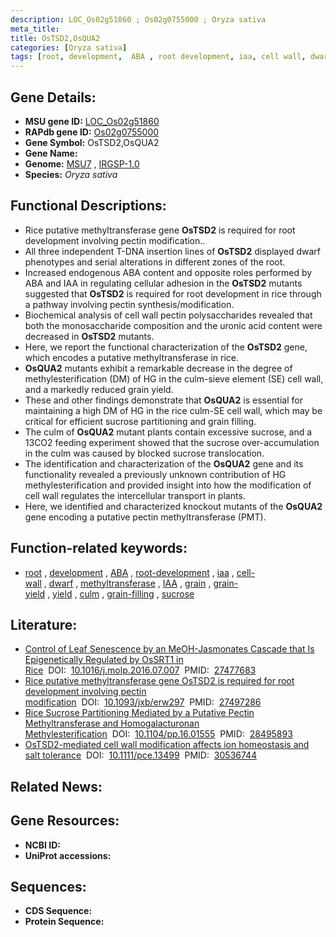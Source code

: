 ```yaml
---
description: LOC_Os02g51860 ; Os02g0755000 ; Oryza sativa
meta_title:
title: OsTSD2,OsQUA2
categories: [Oryza sativa]
tags: [root, development,  ABA , root development, iaa, cell wall, dwarf, methyltransferase, IAA, ABA, grain, grain yield, yield, culm, grain filling, sucrose]
---
```


## Gene Details:
- **MSU gene ID:** [LOC_Os02g51860](http://rice.uga.edu/cgi-bin/ORF_infopage.cgi?orf=LOC_Os02g51860)  
- **RAPdb gene ID:** [Os02g0755000](https://rapdb.dna.affrc.go.jp/locus/?name=Os02g0755000)  
- **Gene Symbol:** OsTSD2,OsQUA2
- **Gene Name:**
- **Genome:**  [MSU7](http://rice.uga.edu/)&nbsp;,&nbsp;[IRGSP-1.0](https://rapdb.dna.affrc.go.jp/download/irgsp1.html)
- **Species:** *Oryza sativa*

## Functional Descriptions:
   - Rice putative methyltransferase gene **OsTSD2** is required for root development involving pectin modification..
   - All three independent T-DNA insertion lines of **OsTSD2** displayed dwarf phenotypes and serial alterations in different zones of the root.
   - Increased endogenous ABA content and opposite roles performed by ABA and IAA in regulating cellular adhesion in the **OsTSD2** mutants suggested that **OsTSD2** is required for root development in rice through a pathway involving pectin synthesis/modification.
   - Biochemical analysis of cell wall pectin polysaccharides revealed that both the monosaccharide composition and the uronic acid content were decreased in **OsTSD2** mutants.
   - Here, we report the functional characterization of the **OsTSD2** gene, which encodes a putative methyltransferase in rice.
   - **OsQUA2** mutants exhibit a remarkable decrease in the degree of methylesterification (DM) of HG in the culm-sieve element (SE) cell wall, and a markedly reduced grain yield.
   - These and other findings demonstrate that **OsQUA2** is essential for maintaining a high DM of HG in the rice culm-SE cell wall, which may be critical for efficient sucrose partitioning and grain filling.
   - The culm of **OsQUA2** mutant plants contain excessive sucrose, and a 13CO2 feeding experiment showed that the sucrose over-accumulation in the culm was caused by blocked sucrose translocation.
   - The identification and characterization of the **OsQUA2** gene and its functionality revealed a previously unknown contribution of HG methylesterification and provided insight into how the modification of cell wall regulates the intercellular transport in plants.
   - Here, we identified and characterized knockout mutants of the **OsQUA2** gene encoding a putative pectin methyltransferase (PMT).

## Function-related keywords:
   - [root](/tags/root/)&nbsp;,&nbsp;[development](/tags/development/)&nbsp;,&nbsp;[ABA](/tags/ABA/)&nbsp;,&nbsp;[root-development](/tags/root-development/)&nbsp;,&nbsp;[iaa](/tags/iaa/)&nbsp;,&nbsp;[cell-wall](/tags/cell-wall/)&nbsp;,&nbsp;[dwarf](/tags/dwarf/)&nbsp;,&nbsp;[methyltransferase](/tags/methyltransferase/)&nbsp;,&nbsp;[IAA](/tags/IAA/)&nbsp;,&nbsp;[grain](/tags/grain/)&nbsp;,&nbsp;[grain-yield](/tags/grain-yield/)&nbsp;,&nbsp;[yield](/tags/yield/)&nbsp;,&nbsp;[culm](/tags/culm/)&nbsp;,&nbsp;[grain-filling](/tags/grain-filling/)&nbsp;,&nbsp;[sucrose](/tags/sucrose/)

## Literature:
   - [Control of Leaf Senescence by an MeOH-Jasmonates Cascade that Is Epigenetically Regulated by OsSRT1 in Rice](https://www.doi.org/10.1016/j.molp.2016.07.007)&nbsp;&nbsp;DOI:&nbsp;&nbsp;[10.1016/j.molp.2016.07.007](https://www.doi.org/10.1016/j.molp.2016.07.007)&nbsp;&nbsp;PMID:&nbsp;&nbsp;[27477683](https://pubmed.ncbi.nlm.nih.gov/27477683/)
   - [Rice putative methyltransferase gene OsTSD2 is required for root development involving pectin modification](https://www.doi.org/10.1093/jxb/erw297)&nbsp;&nbsp;DOI:&nbsp;&nbsp;[10.1093/jxb/erw297](https://www.doi.org/10.1093/jxb/erw297)&nbsp;&nbsp;PMID:&nbsp;&nbsp;[27497286](https://pubmed.ncbi.nlm.nih.gov/27497286/)
   - [Rice Sucrose Partitioning Mediated by a Putative Pectin Methyltransferase and Homogalacturonan Methylesterification](https://www.doi.org/10.1104/pp.16.01555)&nbsp;&nbsp;DOI:&nbsp;&nbsp;[10.1104/pp.16.01555](https://www.doi.org/10.1104/pp.16.01555)&nbsp;&nbsp;PMID:&nbsp;&nbsp;[28495893](https://pubmed.ncbi.nlm.nih.gov/28495893/)
   - [OsTSD2-mediated cell wall modification affects ion homeostasis and salt tolerance](https://www.doi.org/10.1111/pce.13499)&nbsp;&nbsp;DOI:&nbsp;&nbsp;[10.1111/pce.13499](https://www.doi.org/10.1111/pce.13499)&nbsp;&nbsp;PMID:&nbsp;&nbsp;[30536744](https://pubmed.ncbi.nlm.nih.gov/30536744/)

## Related News:

## Gene Resources:
- **NCBI ID:**  []()
- **UniProt accessions:** [](https://www.uniprot.org/uniprotkb//entry)

## Sequences:
- **CDS Sequence:**
- **Protein Sequence:**
